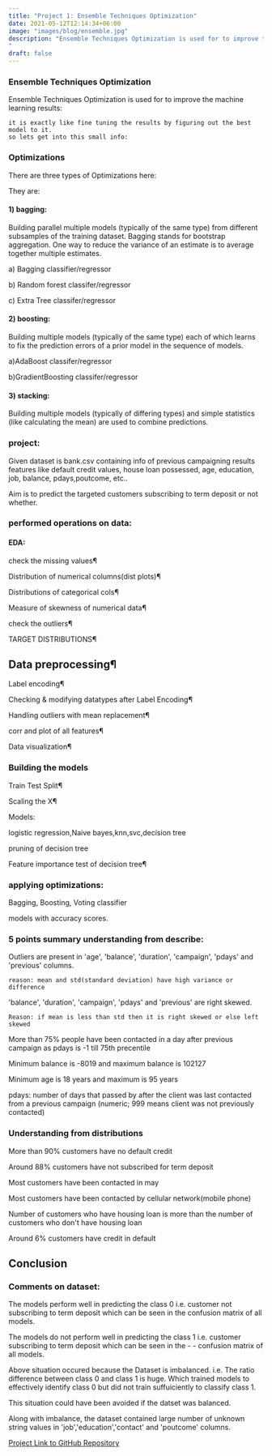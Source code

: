 ```yaml
---
title: "Project 1: Ensemble Techniques Optimization"
date: 2021-05-12T12:14:34+06:00
image: "images/blog/ensemble.jpg"
description: "Ensemble Techniques Optimization is used for to improve the machine learning results:
"
draft: false
---
```


 
### Ensemble Techniques Optimization

Ensemble Techniques Optimization is used for to improve the machine learning results:

    it is exactly like fine tuning the results by figuring out the best model to it.
    so lets get into this small info:

    

### Optimizations

There are three types of Optimizations here:

They are: 
#### 1) bagging:
Building  parallel multiple models (typically of the same type) from different subsamples of the training dataset.
Bagging stands for bootstrap aggregation. One way to reduce the variance of an estimate is to average together multiple estimates.

a) Bagging classifier/regressor

b) Random forest classifer/regressor

c) Extra Tree classifer/regressor

#### 2) boosting:
Building multiple models (typically of the same type) each of which learns to fix the prediction errors of a prior model in the sequence of models.

a)AdaBoost classifer/regressor

b)GradientBoosting classifer/regressor

#### 3) stacking:
Building multiple models (typically of differing types) and simple statistics (like calculating the mean) are used to combine predictions.

### project:
Given dataset is bank.csv containing info of previous campaigning results features like default credit values, house loan possessed, age, education, job, balance, pdays,poutcome, etc..

Aim is to predict the targeted customers subscribing to term deposit or not whether.

### performed operations on data:
#### EDA:
   check the missing values¶

   Distribution of numerical columns(dist plots)¶

   Distributions of categorical cols¶

   Measure of skewness of numerical data¶

   check the outliers¶

   TARGET DISTRIBUTIONS¶

## Data preprocessing¶

   Label encoding¶

   Checking & modifying datatypes after Label Encoding¶

   Handling outliers with mean replacement¶

   corr and plot of all features¶

   Data visualization¶


### Building the models

  Train Test Split¶

  Scaling the X¶

  Models:
  
  logistic regression,Naive bayes,knn,svc,decision tree

  pruning of decision tree 

  Feature importance test of decision tree¶

### applying optimizations:
Bagging,
Boosting,
Voting classifier

models with accuracy scores.

### 5 points summary understanding from describe:
Outliers are present in 'age', 'balance', 'duration', 'campaign', 'pdays' and 'previous' columns.

    reason: mean and std(standard deviation) have high variance or difference

'balance', 'duration', 'campaign', 'pdays' and 'previous' are right skewed.

    Reason: if mean is less than std then it is right skewed or else left skewed

More than 75% people have been contacted in a day after previous campaign as pdays is -1 till 75th precentile

Minimum balance is -8019 and maximum balance is 102127

Minimum age is 18 years and maximum is 95 years

pdays: number of days that passed by after the client was last contacted from a previous campaign (numeric; 999 means client was not previously contacted)



### Understanding from distributions
More than 90% customers have no default credit

Around 88% customers have not subscribed for term deposit

Most customers have been contacted in may

Most customers have been contacted by cellular network(mobile phone)

Number of customers who have housing loan is more than the number of customers who don't have housing loan

Around 6% customers have credit in default



## Conclusion
### Comments on dataset:
The models perform well in predicting the class 0 i.e. customer not subscribing to term deposit which can be seen in the confusion matrix of all models.

The models do not perform well in predicting the class 1 i.e. customer subscribing to term deposit which can be seen in the - - confusion matrix of all models.

Above situation occured because the Dataset is imbalanced. i.e. The ratio difference between class 0 and class 1 is huge. Which trained models to effectively identify class 0 but did not train suffuiciently to classify class 1.

This situation could have been avoided if the datset was balanced.

Along with imbalance, the dataset contained large number of unknown string values in 'job','education','contact' and 'poutcome' columns.


[Project Link to GitHub Repository](https://github.com/sharathm451/Projects-AI-ML/tree/main/Project%20-%201%20Ensemble%20Techniques%20Optimization)
